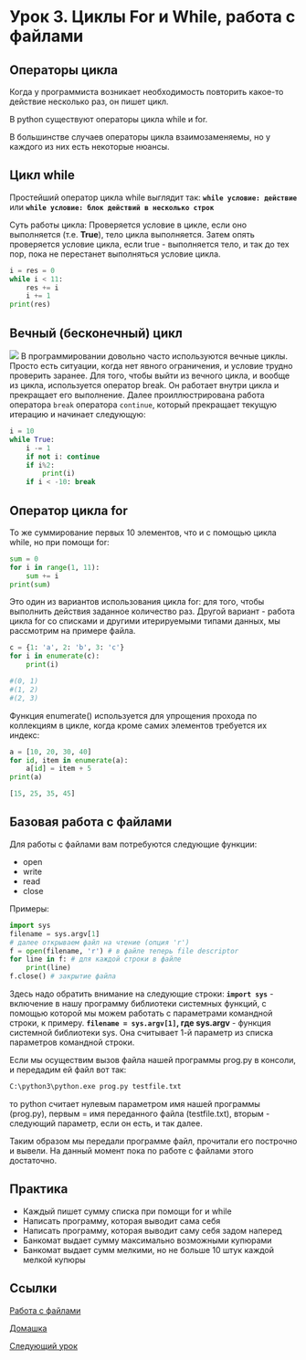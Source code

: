 # Урок 3. Циклы For и While, работа с файлами

## Операторы цикла

Когда у программиста возникает необходимость повторить какое-то действие несколько раз, он пишет цикл.

В python cуществуют операторы цикла while и for.

В большинстве случаев операторы цикла взаимозаменяемы, но у каждого из них есть некоторые нюансы.

## Цикл while

Простейший оператор цикла while выглядит так:
**`while условие: действие`**
или
**`while условие: блок действий в несколько строк`**

Суть работы цикла: Проверяется условие в цикле, если оно выполняется (т.е. **True**), тело цикла выполняется. Затем опять проверяется условие цикла, если true - выполняется тело, и так до тех пор, пока не перестанет выполняться условие цикла.

```python
i = res = 0
while i < 11:
    res += i
    i += 1
print(res)
```

## Вечный (бесконечный) цикл


![](http://risovach.ru/upload/2015/02/mem/fon_73228276_orig_.jpg)
В программировании довольно часто используются вечные циклы. Просто есть ситуации, когда нет явного ограничения, и условие трудно проверить заранее. Для того, чтобы выйти из вечного цикла, и вообще из цикла, используется оператор break. Он работает внутри цикла и прекращает его выполнение. Далее проиллюстрирована работа оператора `break` оператора `continue`, который прекращает текущую итерацию и начинает следующую:

```python
i = 10
while True:
    i -= 1
    if not i: continue
    if i%2:
        print(i)
    if i < -10: break
```

## Оператор цикла for

То же суммирование первых 10 элементов, что и с помощью цикла while, но при помощи for:

```python
sum = 0
for i in range(1, 11):
    sum += i
print(sum)
```

Это один из вариантов использования цикла for: для того, чтобы выполнить действия заданное количество раз. Другой вариант - работа цикла for со списками и другими итерируемыми типами данных, мы рассмотрим на примере файла.

```python
c = {1: 'a', 2: 'b', 3: 'c'}
for i in enumerate(c):
    print(i)

#(0, 1)
#(1, 2)
#(2, 3)
```

Функция enumerate() используется для упрощения прохода по коллекциям в цикле, когда кроме самих элементов требуется их индекс:

```python
a = [10, 20, 30, 40]
for id, item in enumerate(a):
    a[id] = item + 5
print(a)

[15, 25, 35, 45]
```

## Базовая работа с файлами

Для работы с файлами вам потребуются следующие функции:

* open
* write
* read
* close

Примеры:

```python
import sys
filename = sys.argv[1]
# далее открываем файл на чтение (опция 'r')
f = open(filename, 'r') # в файле теперь file descriptor
for line in f: # для каждой строки в файле
	print(line)
f.close() # закрытие файла
```

Здесь надо обратить внимание на следующие строки:
**`import sys`** - включение в нашу программу библиотеки системных функций, с помощью которой мы можем работать с параметрами командной строки, к примеру.
**`filename = sys.argv[1]`, где sys.argv** - функция системной библиотеки sys. Она считывает 1-й параметр из списка параметров командной строки.

Если мы осуществим вызов файла нашей программы prog.py в консоли, и передадим ей файл вот так:

```bash
C:\python3\python.exe prog.py testfile.txt
```

то python считает нулевым параметром имя нашей программы (prog.py), первым = имя переданного файла (testfile.txt), вторым - следующий параметр, если он есть, и так далее.

Таким образом мы передали программе файл, прочитали его построчно и вывели. На данный момент пока по работе с файлами этого достаточно.


## Практика

- Каждый пишет сумму списка при помощи for и while
- Написать программу, которая выводит сама себя
- Написать программу, которая выводит саму себя задом наперед
- Банкомат выдает сумму максимально возможными купюрами
- Банкомат выдает сумм мелкими, но не больше 10 штук каждой мелкой купюры


## Ссылки

[Работа с файлами](https://pythonworld.ru/tipy-dannyx-v-python/fajly-rabota-s-fajlami.html)

[Домашка](hw03.md)

[Следующий урок](lesson04.md)
